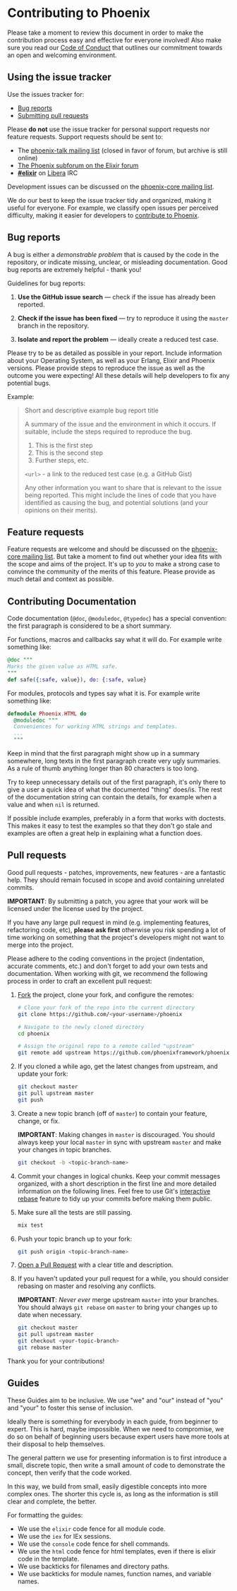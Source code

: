 # Contributing to Phoenix

Please take a moment to review this document in order to make the contribution
process easy and effective for everyone involved!
Also make sure you read our [Code of Conduct](CODE_OF_CONDUCT.md) that outlines our commitment towards an open and welcoming environment.

## Using the issue tracker

Use the issues tracker for:

* [Bug reports](#bug-reports)
* [Submitting pull requests](#pull-requests)

Please **do not** use the issue tracker for personal support requests nor feature requests. Support requests should be sent to:

* The [phoenix-talk mailing list](https://groups.google.com/group/phoenix-talk) (closed in favor of forum, but archive is still online)
* [The Phoenix subforum on the Elixir forum](https://elixirforum.com/c/phoenix-forum)
* **[#elixir](irc://irc.libera.chat/elixir)** on [Libera](https://libera.chat/) IRC

Development issues can be discussed on the [phoenix-core mailing list](https://groups.google.com/group/phoenix-core).

We do our best to keep the issue tracker tidy and organized, making it useful
for everyone. For example, we classify open issues per perceived difficulty,
making it easier for developers to [contribute to Phoenix](#pull-requests).

## Bug reports

A bug is either a _demonstrable problem_ that is caused by the code in the repository,
or indicate missing, unclear, or misleading documentation. Good bug reports are extremely
helpful - thank you!

Guidelines for bug reports:

1. **Use the GitHub issue search** &mdash; check if the issue has already been
   reported.

2. **Check if the issue has been fixed** &mdash; try to reproduce it using the
   `master` branch in the repository.

3. **Isolate and report the problem** &mdash; ideally create a reduced test
   case.

Please try to be as detailed as possible in your report. Include information about
your Operating System, as well as your Erlang, Elixir and Phoenix versions. Please provide steps to
reproduce the issue as well as the outcome you were expecting! All these details
will help developers to fix any potential bugs.

Example:

> Short and descriptive example bug report title
>
> A summary of the issue and the environment in which it occurs. If suitable,
> include the steps required to reproduce the bug.
>
> 1. This is the first step
> 2. This is the second step
> 3. Further steps, etc.
>
> `<url>` - a link to the reduced test case (e.g. a GitHub Gist)
>
> Any other information you want to share that is relevant to the issue being
> reported. This might include the lines of code that you have identified as
> causing the bug, and potential solutions (and your opinions on their
> merits).

## Feature requests

Feature requests are welcome and should be discussed on the [phoenix-core mailing list](https://groups.google.com/group/phoenix-core). But take a moment to find
out whether your idea fits with the scope and aims of the project. It's up to *you*
to make a strong case to convince the community of the merits of this feature.
Please provide as much detail and context as possible.

## Contributing Documentation

Code documentation (`@doc`, `@moduledoc`, `@typedoc`) has a special convention:
the first paragraph is considered to be a short summary.

For functions, macros and callbacks say what it will do. For example write
something like:

```elixir
@doc """
Marks the given value as HTML safe.
"""
def safe({:safe, value}), do: {:safe, value}
```

For modules, protocols and types say what it is. For example write
something like:

```elixir
defmodule Phoenix.HTML do
  @moduledoc """
  Conveniences for working HTML strings and templates.
  ...
  """
```

Keep in mind that the first paragraph might show up in a summary somewhere, long
texts in the first paragraph create very ugly summaries. As a rule of thumb
anything longer than 80 characters is too long.

Try to keep unnecessary details out of the first paragraph, it's only there to
give a user a quick idea of what the documented "thing" does/is. The rest of the
documentation string can contain the details, for example when a value and when
`nil` is returned.

If possible include examples, preferably in a form that works with doctests.
This makes it easy to test the examples so that they don't go stale and examples
are often a great help in explaining what a function does.

## Pull requests

Good pull requests - patches, improvements, new features - are a fantastic
help. They should remain focused in scope and avoid containing unrelated
commits.

**IMPORTANT**: By submitting a patch, you agree that your work will be
licensed under the license used by the project.

If you have any large pull request in mind (e.g. implementing features,
refactoring code, etc), **please ask first** otherwise you risk spending
a lot of time working on something that the project's developers might
not want to merge into the project.

Please adhere to the coding conventions in the project (indentation,
accurate comments, etc.) and don't forget to add your own tests and
documentation. When working with git, we recommend the following process
in order to craft an excellent pull request:

1. [Fork](https://help.github.com/articles/fork-a-repo/) the project, clone your fork,
   and configure the remotes:

   ```bash
   # Clone your fork of the repo into the current directory
   git clone https://github.com/<your-username>/phoenix

   # Navigate to the newly cloned directory
   cd phoenix

   # Assign the original repo to a remote called "upstream"
   git remote add upstream https://github.com/phoenixframework/phoenix
   ```

2. If you cloned a while ago, get the latest changes from upstream, and update your fork:

   ```bash
   git checkout master
   git pull upstream master
   git push
   ```

3. Create a new topic branch (off of `master`) to contain your feature, change,
   or fix.

   **IMPORTANT**: Making changes in `master` is discouraged. You should always
   keep your local `master` in sync with upstream `master` and make your
   changes in topic branches.

   ```bash
   git checkout -b <topic-branch-name>
   ```

4. Commit your changes in logical chunks. Keep your commit messages organized,
   with a short description in the first line and more detailed information on
   the following lines. Feel free to use Git's
   [interactive rebase](https://help.github.com/articles/about-git-rebase/)
   feature to tidy up your commits before making them public.

5. Make sure all the tests are still passing.

   ```bash
   mix test
   ```

6. Push your topic branch up to your fork:

   ```bash
   git push origin <topic-branch-name>
   ```

7. [Open a Pull Request](https://help.github.com/articles/about-pull-requests/)
    with a clear title and description.

8. If you haven't updated your pull request for a while, you should consider
   rebasing on master and resolving any conflicts.

   **IMPORTANT**: _Never ever_ merge upstream `master` into your branches. You
   should always `git rebase` on `master` to bring your changes up to date when
   necessary.

   ```bash
   git checkout master
   git pull upstream master
   git checkout <your-topic-branch>
   git rebase master
   ```

Thank you for your contributions!

## Guides

These Guides aim to be inclusive. We use "we" and "our" instead of "you" and
"your" to foster this sense of inclusion.

Ideally there is something for everybody in each guide, from beginner to expert.
This is hard, maybe impossible. When we need to compromise, we do so on behalf
of beginning users because expert users have more tools at their disposal to
help themselves.

The general pattern we use for presenting information is to first introduce a
small, discrete topic, then write a small amount of code to demonstrate the
concept, then verify that the code worked.

In this way, we build from small, easily digestible concepts into more complex
ones. The shorter this cycle is, as long as the information is still clear and
complete, the better.

For formatting the guides:

- We use the `elixir` code fence for all module code.
- We use the `iex` for IEx sessions.
- We use the `console` code fence for shell commands.
- We use the `html` code fence for html templates, even if there is elixir code
  in the template.
- We use backticks for filenames and directory paths.
- We use backticks for module names, function names, and variable names.
